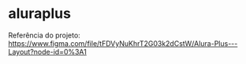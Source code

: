 # aluraplus

Referência do projeto: https://www.figma.com/file/tFDVyNuKhrT2G03k2dCstW/Alura-Plus---Layout?node-id=0%3A1
